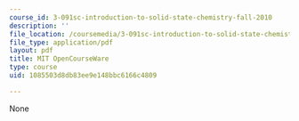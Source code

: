 ```yaml
---
course_id: 3-091sc-introduction-to-solid-state-chemistry-fall-2010
description: ''
file_location: /coursemedia/3-091sc-introduction-to-solid-state-chemistry-fall-2010/1085503d8db83ee9e148bbc6166c4809_MIT3_091SCF10Exam_1_Prob_3_300k.pdf
file_type: application/pdf
layout: pdf
title: MIT OpenCourseWare
type: course
uid: 1085503d8db83ee9e148bbc6166c4809

---
```

None